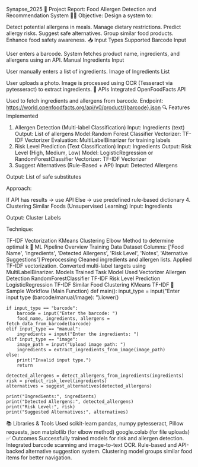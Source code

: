 Synapse_2025
📝 Project Report: Food Allergen Detection and Recommendation System
👩‍⚕️ Objective:
Design a system to:

Detect potential allergens in meals.
Manage dietary restrictions.
Predict allergy risks.
Suggest safe alternatives.
Group similar food products.
Enhance food safety awareness.
📥 Input Types Supported
Barcode Input

User enters a barcode.
System fetches product name, ingredients, and allergens using an API.
Manual Ingredients Input

User manually enters a list of ingredients.
Image of Ingredients List

User uploads a photo.
Image is processed using OCR (Tesseract via pytesseract) to extract ingredients.
🔌 APIs Integrated
OpenFoodFacts API

Used to fetch ingredients and allergens from barcode.
Endpoint: https://world.openfoodfacts.org/api/v0/product/{barcode}.json
🔍 Features Implemented
1. Allergen Detection (Multi-label Classification)
Input: Ingredients (text)
Output: List of allergens
Model:Random Forest Classifier
Vectorizer: TF-IDF Vectorizer
Evaluation: MultiLabelBinarizer for training labels
2. Risk Level Prediction (Text Classification)
Input: Ingredients
Output: Risk Level (High, Medium, Low)
Model: LogisticRegression or RandomForestClassifier
Vectorizer: TF-IDF Vectorizer
3. Suggest Alternatives (Rule-Based + API)
Input: Detected Allergens

Output: List of safe substitutes

Approach:

If API has results → use API
Else → use predefined rule-based dictionary
4. Clustering Similar Foods (Unsupervised Learning)
Input: Ingredients

Output: Cluster Labels

Technique:

TF-IDF Vectorization
KMeans Clustering
Elbow Method to determine optimal k
🧠 ML Pipeline Overview
Training Data
Dataset Columns: ['Food Name', 'Ingredients', 'Detected Allergens', 'Risk Level', 'Notes', 'Alternative Suggestions']
Preprocessing
Cleaned ingredients and allergen lists.
Applied TF-IDF vectorization.
Converted multi-label targets using MultiLabelBinarizer.
Models Trained
Task	Model Used	Vectorizer
Allergen Detection	RandomForestClassifier	TF-IDF
Risk Level Prediction	LogisticRegression	TF-IDF
Similar Food Clustering	KMeans	TF-IDF
🧪 Sample Workflow (Main Function)
def main():
    input_type = input("Enter input type (barcode/manual/image): ").lower()

    if input_type == "barcode":
        barcode = input("Enter the barcode: ")
        food_name, ingredients, allergens = fetch_data_from_barcode(barcode)
    elif input_type == "manual":
        ingredients = input("Enter the ingredients: ")
    elif input_type == "image":
        image_path = input("Upload image path: ")
        ingredients = extract_ingredients_from_image(image_path)
    else:
        print("Invalid input type.")
        return

    detected_allergens = detect_allergens_from_ingredients(ingredients)
    risk = predict_risk_level(ingredients)
    alternatives = suggest_alternatives(detected_allergens)

    print("Ingredients:", ingredients)
    print("Detected Allergens:", detected_allergens)
    print("Risk Level:", risk)
    print("Suggested Alternatives:", alternatives)
📚 Libraries & Tools Used
scikit-learn
pandas, numpy
pytesseract, Pillow
requests, json
matplotlib (for elbow method)
google.colab (for file uploads)
✅ Outcomes
Successfully trained models for risk and allergen detection.
Integrated barcode scanning and image-to-text OCR.
Rule-based and API-backed alternative suggestion system.
Clustering model groups similar food items for better navigation.
